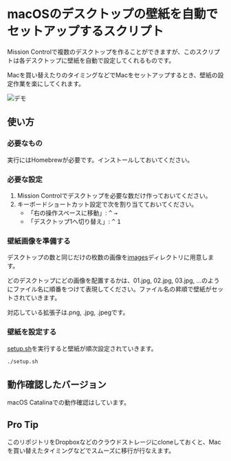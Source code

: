 # macOSのデスクトップの壁紙を自動でセットアップするスクリプト

Mission Controlで複数のデスクトップを作ることができますが、このスクリプトは各デスクトップに壁紙を自動で設定してくれるものです。

Macを買い替えたりのタイミングなどでMacをセットアップするとき、壁紙の設定作業を楽にしてくれます。

![デモ](https://user-images.githubusercontent.com/855338/110732971-7e2cb180-8268-11eb-9c34-94dcc46e1346.gif)

## 使い方

### 必要なもの

実行にはHomebrewが必要です。インストールしておいてください。

### 必要な設定

1. Mission Controlでデスクトップを必要な数だけ作っておいてください。
1. キーボードショートカット設定で次を割り当てておいてください。
    - 「右の操作スペースに移動」: <kbd>^</kbd> <kbd>→</kbd>
    - 「デスクトップ1へ切り替え」: <kbd>^</kbd> <kbd>1</kbd>
    
### 壁紙画像を準備する

デスクトップの数と同じだけの枚数の画像を[images](./images)ディレクトリに用意します。

どのデスクトップにどの画像を配置するかは、01.jpg, 02.jpg, 03.jpg, ...のようにファイル名に順番をつけて表現してください。ファイル名の昇順で壁紙がセットされていきます。

対応している拡張子は.png, .jpg, .jpegです。

### 壁紙を設定する

[setup.sh](./setup.sh)を実行すると壁紙が順次設定されていきます。

```zsh
./setup.sh
```

## 動作確認したバージョン

macOS Catalinaでの動作確認はしています。

## Pro Tip

このリポジトリをDropboxなどのクラウドストレージにcloneしておくと、Macを買い替えたタイミングなどでスムーズに移行が行なえます。
